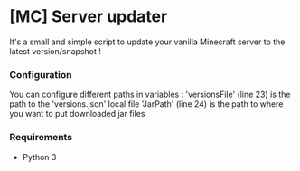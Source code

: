 [MC] Server updater
===================

It's a small and simple script to update your vanilla Minecraft server to the latest version/snapshot !

### Configuration
You can configure different paths in variables :
'versionsFile' (line 23) is the path to the 'versions.json' local file
'JarPath' (line 24) is the path to where you want to put downloaded jar files

### Requirements
- Python 3